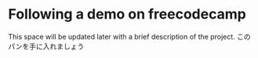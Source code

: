 # Following a demo on freecodecamp

This space will be updated later with a brief description of the project.
このパンを手に入れましょう
